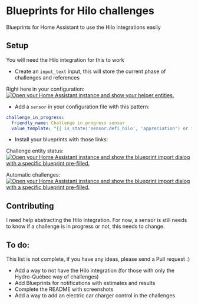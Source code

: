 # Blueprints for Hilo challenges
Blueprints for Home Assistant to use the Hilo integrations easily

## Setup

You will need the Hilo integration for this to work

* Create an `input_text` input, this will store the current phase of challenges and references

Right here in your configuration: [![Open your Home Assistant instance and show your helper entities.](https://my.home-assistant.io/badges/helpers.svg)](https://my.home-assistant.io/redirect/helpers/)

* Add a `sensor` in your configuration file with this pattern:

```yaml
challenge_in_progress:
  friendly_name: Challenge in progress sensor
  value_template: "{{ is_state('sensor.defi_hilo', 'appreciation') or is_state('sensor.defi_hilo', 'pre_heat') or is_state('sensor.defi_hilo', 'reduction') }}"
```

* Install your blueprints with those links:

Challenge entity status: [![Open your Home Assistant instance and show the blueprint import dialog with a specific blueprint pre-filled.](https://my.home-assistant.io/badges/blueprint_import.svg)](https://my.home-assistant.io/redirect/blueprint_import/?blueprint_url=https%3A%2F%2Fraw.githubusercontent.com%2FEradash%2Fha-hilo-blueprints%2Fmain%2Fchallenge_entity_updater.yaml)

Automatic challenges: [![Open your Home Assistant instance and show the blueprint import dialog with a specific blueprint pre-filled.](https://my.home-assistant.io/badges/blueprint_import.svg)](https://my.home-assistant.io/redirect/blueprint_import/?blueprint_url=https%3A%2F%2Fraw.githubusercontent.com%2FEradash%2Fha-hilo-blueprints%2Fmain%2Fgeneric_challenges.yaml)

## Contributing

I need help abstracting the Hilo integration. For now, a sensor is still needs to know if a challenge is in progress or not, this needs to change.

## To do:

This list is not complete, if you have any ideas, please send a Pull request :)

* Add a way to not have the Hilo integration (for those with only the Hydro-Québec way of challenges)
* Add Blueprints for notifications with estimates and results
* Complete the README with screenshots
* Add a way to add an electric car charger control in the challenges